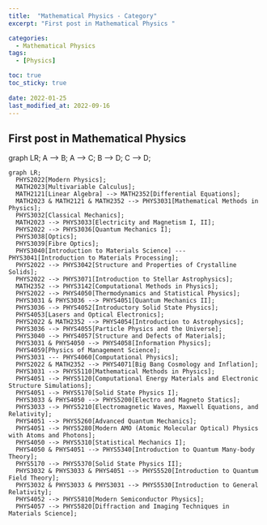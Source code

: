 ```yaml
---
title:  "Mathematical Physics - Category"
excerpt: "First post in Mathematical Physics "

categories:
  - Mathematical Physics
tags:
  - [Physics]

toc: true
toc_sticky: true
 
date: 2022-01-25
last_modified_at: 2022-09-16
---
```


## First post in Mathematical Physics

<div class="mermaid"> 
    graph LR;
        A --> B;
        A --> C;
        B --> D;
        C --> D;
</div>

<div class="mermaid"> 

    graph LR;
      PHYS2022[Modern Physics];
      MATH2023[Multivariable Calculus];
      MATH2121[Linear Algebra] --> MATH2352[Differential Equations];
      MATH2023 & MATH2121 & MATH2352 --> PHYS3031[Mathematical Methods in Physics];
      PHYS3032[Classical Mechanics];
      MATH2023 --> PHYS3033[Electricity and Magnetism I, II];
      PHYS2022 --> PHYS3036[Quantum Mechanics I];
      PHYS3038[Optics];
      PHYS3039[Fibre Optics];
      PHYS3040[Introduction to Materials Science] --- PHYS3041[Introduction to Materials Processing];
      PHYS2022 --> PHYS3042[Structure and Properties of Crystalline Solids];
      PHYS2022 --> PHYS3071[Introduction to Stellar Astrophysics];
      MATH2352 --> PHYS3142[Computational Methods in Physics];
      PHYS2022 --> PHYS4050[Thermodynamics and Statistical Physics];
      PHYS3031 & PHYS3036 --> PHYS4051[Quantum Mechanics II];
      PHYS3036 --> PHYS4052[Introductory Solid State Physics];
      PHYS4053[Lasers and Optical Electronics];
      PHYS2022 & MATH2352 --> PHYS4054[Introduction to Astrophysics];
      PHYS3036 --> PHYS4055[Particle Physics and the Universe];
      PHYS3040 --> PHYS4057[Structure and Defects of Materials];
      PHYS3031 & PHYS4050 --> PHYS4058[Information Physics];
      PHYS4059[Physics of Management Science];
      PHYS3031 --- PHYS4060[Computational Physics];
      PHYS2022 & MATH2352 --> PHYS4071[Big Bang Cosmology and Inflation];
      PHYS3031 --> PHYS5110[Mathematical Methods in Physics];
      PHYS4051 --> PHYS5120[Computational Energy Materials and Electronic Structure Simulations];
      PHYS4051 --> PHYS5170[Solid State Physics I];
      PHYS3033 & PHYS4050 --> PHYS5200[Electro and Magneto Statics];
      PHYS3033 --> PHYS5210[Electromagnetic Waves, Maxwell Equations, and Relativity];
      PHYS4051 --> PHYS5260[Advanced Quantum Mechanics];
      PHYS4051 --> PHYS5280[Modern AMO (Atomic Molecular Optical) Physics with Atoms and Photons];
      PHYS4050 --> PHYS5310[Statistical Mechanics I];
      PHYS4050 & PHYS4051 --> PHYS5340[Introduction to Quantum Many-body Theory];
      PHYS5170 --> PHYS5370[Solid State Physics II];
      PHYS3032 & PHYS3033 & PHYS4051 --> PHYS5520[Introduction to Quantum Field Theory];
      PHYS3032 & PHYS3033 & PHYS3031 --> PHYS5530[Introduction to General Relativity];
      PHYS4052 --> PHYS5810[Modern Semiconductor Physics];
      PHYS4057 --> PHYS5820[Diffraction and Imaging Techniques in Materials Science];

</div>